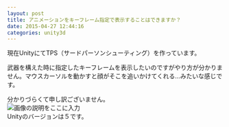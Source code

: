 ```yaml
---
layout: post
title: アニメーションをキーフレーム指定で表示することはできますか？
date: 2015-04-27 12:44:16
categories: unity3d
---
```

<p>現在UnityにてTPS（サードパーソンシューティング）を作っています。</p>

<p>武器を構えた時に指定したキーフレームを表示したいのですがやり方が分かりません。マウスカーソルを動かすと顔がそこを追いかけてくれる…みたいな感じです。</p>

<p>分かりづらくて申し訳ございません。<br>
<img src="https://i.stack.imgur.com/HTPAY.jpg" alt="画像の説明をここに入力"><br>
Unityのバージョンは５です。</p>
